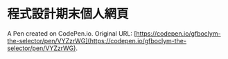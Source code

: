# 程式設計期末個人網頁

A Pen created on CodePen.io. Original URL: [https://codepen.io/gfboclym-the-selector/pen/VYZzrWG](https://codepen.io/gfboclym-the-selector/pen/VYZzrWG).

